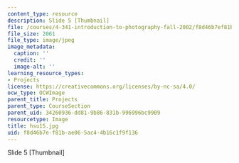 ```yaml
---
content_type: resource
description: Slide 5 [Thumbnail]
file: /courses/4-341-introduction-to-photography-fall-2002/f8d46b7ef81bae065ac44b16c1f9f136_hsu15.jpg
file_size: 2061
file_type: image/jpeg
image_metadata:
  caption: ''
  credit: ''
  image-alt: ''
learning_resource_types:
- Projects
license: https://creativecommons.org/licenses/by-nc-sa/4.0/
ocw_type: OCWImage
parent_title: Projects
parent_type: CourseSection
parent_uid: 34260936-dd81-9b86-831b-996996bc9909
resourcetype: Image
title: hsu15.jpg
uid: f8d46b7e-f81b-ae06-5ac4-4b16c1f9f136
---
```

Slide 5 [Thumbnail]